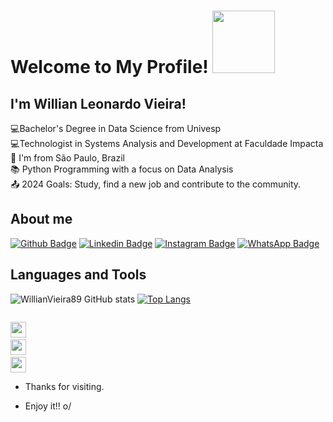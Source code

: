 # Welcome to My Profile! <img src=https://github.com/TheDudeThatCode/TheDudeThatCode/blob/master/Assets/Handshake.gif width="100">

 ## I'm Willian Leonardo Vieira!
 
:computer:Bachelor's Degree in Data Science from Univesp\
:computer:Technologist in Systems Analysis and Development at Faculdade Impacta\
:house_with_garden: I'm from São Paulo, Brazil\
:books: Python Programming with a focus on Data Analysis\
:outbox_tray: 2024 Goals: Study, find a new job and contribute to the community.
 
## About me

[![Github Badge](https://img.shields.io/badge/GitHub-100000?style=for-the-badge&logo=github&logoColor=white&link=https://github.com/WillianVieira89/)](https://github.com/WillianVieira89/)
[![Linkedin Badge](https://img.shields.io/badge/LinkedIn-0077B5?style=for-the-badge&logo=linkedin&logoColor=white&link=https://www.linkedin.com/in/willianlvieira/)](https://www.linkedin.com/in/willianlvieira/)
[![Instagram Badge](https://img.shields.io/badge/Instagram-E4405F?style=for-the-badge&logo=instagram&logoColor=white&link=https://www.instagram.com/w.illvieira/)](https://www.instagram.com/w.illvieira/)
[![WhatsApp Badge](https://img.shields.io/badge/WhatsApp-25D366?style=for-the-badge&logo=whatsapp&logoColor=white&link=https://api.whatsapp.com/send/?phone=5511980731579&text&app_absent=0/)](https://wa.link/5ctmdk)

## Languages and Tools

![WillianVieira89 GitHub stats](https://github-readme-stats.vercel.app/api?username=WillianVieira89&show_icons=true&theme=dracula)
[![Top Langs](https://github-readme-stats.vercel.app/api/top-langs/?username=WillianVieira89&layout=compact)](https://github.com/WillianVieira89/github-readme-stats)

<code> <img height= "25" src= "https://img.shields.io/badge/Python-FFD43B?style=for-the-badge&logo=python&logoColor=darkgreen"></code>
<code> <img height= "25" src= "https://img.shields.io/badge/Git-F05032?style=for-the-badge&logo=git&logoColor=white"></code>
<code> <img height= "25" src= "https://img.shields.io/badge/Visual_Studio_Code-0078D4?style=for-the-badge&logo=visual%20studio%20code&logoColor=white"></code>


- Thanks for visiting.

- Enjoy it!! o/
